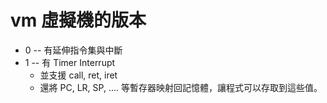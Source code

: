 # vm 虛擬機的版本

* 0 -- 有延伸指令集與中斷
* 1 -- 有 Timer Interrupt
    * 並支援 call, ret, iret
    * 還將 PC, LR, SP, .... 等暫存器映射回記憶體，讓程式可以存取到這些值。